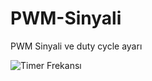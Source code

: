 # PWM-Sinyali
PWM Sinyali ve duty cycle ayarı

![Timer Frekansı](https://github.com/zyakkoc/PWM-Sinyali/blob/main/timerFrekans%C4%B1.jpg)
